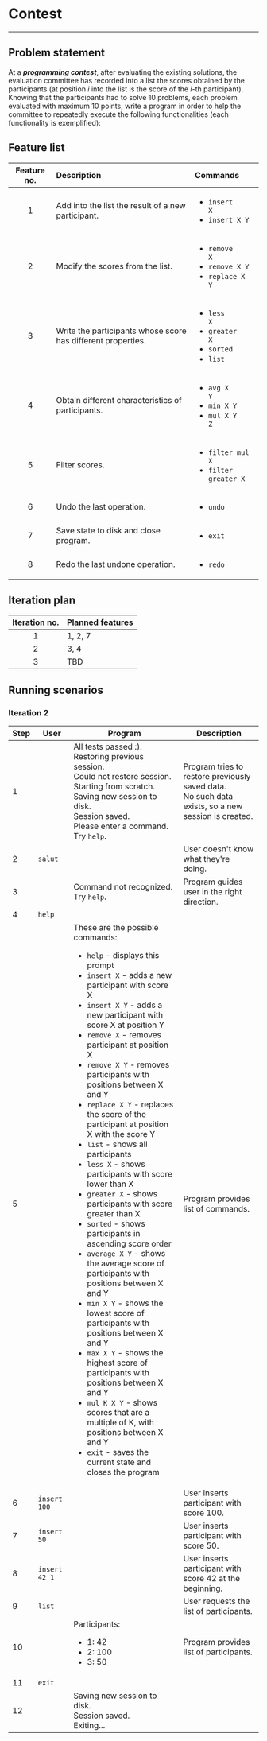 # Contest
<hr>

## Problem statement
At a ***programming contest***, after evaluating the existing solutions, the evaluation committee has
recorded into a list the scores obtained by the participants (at position *i* into the list is the score of the
*i*-th participant). Knowing that the participants had to solve 10 problems, each problem evaluated
with maximum 10 points, write a program in order to help the committee to repeatedly execute the
following functionalities (each functionality is exemplified):

## Feature list

Feature no.   | Description                                                  | Commands
:------------:|:-------------------------------------------------------------|:----------------------------------------------------------------------
1             | Add into the list the result of a new participant.           | <ul><li><code>insert X</code></li><li><code>insert X Y</code></li></ul>
2             | Modify the scores from the list.                             | <ul><li><code>remove X</code></li><li><code>remove X Y</code></li><li><code>replace X Y</code></li></ul>
3             | Write the participants whose score has different properties. | <ul><li><code>less X</code></li><li><code>greater X</code></li><li><code>sorted</code></li><li><code>list</code></li></ul>
4             | Obtain different characteristics of participants.            | <ul><li><code>avg X Y</code></li><li><code>min X Y</code></li><li><code>mul X Y Z</code></li></ul>
5             | Filter scores.                                               | <ul><li><code>filter mul X</code></li><li><code>filter greater X</code></li></ul>
6             | Undo the last operation.                                     | <ul><li><code>undo</code></li></ul>
7             | Save state to disk and close program.                        | <ul><li><code>exit</code></li></ul>
8             | Redo the last undone operation.                              | <ul><li><code>redo</code></li></ul>

## Iteration plan

Iteration no. | Planned features
:------------:|:----------------
1             | 1, 2, 7
2             | 3, 4
3             | TBD

## Running scenarios

### Iteration 2

<table>
    <thead>
        <tr>
            <th>Step</th>
            <th>User</th>
            <th>Program</th>
            <th>Description</th>
        </tr>
    </thead>
    <tbody>
        <tr>
            <td>1</td>
            <td></td>
            <td>All tests passed :).<br>
                Restoring previous session.<br>
                Could not restore session. Starting from scratch.<br>
                Saving new session to disk.<br>
                Session saved.<br>
                Please enter a command. Try <code>help</code>.<br>
            </td>
            <td>Program tries to restore previously saved data.<br>
                No such data exists, so a new session is created.
            </td>
        </tr>
        <tr>
            <td>2</td>
            <td><code>salut</code></td>
            <td></td>
            <td>User doesn't know what they're doing.</td>
        </tr>
        <tr>
            <td>3</td>
            <td></td>
            <td>Command not recognized. Try <code>help</code>.</td>
            <td>Program guides user in the right direction.</td>
        </tr>
        <tr>
            <td>4</td>
            <td><code>help</code></td>
            <td></td>
            <td></td>
        </tr>
        <tr>
            <td>5</td>
            <td></td>
            <td>These are the possible commands:<br>
                <ul>
                    <li><code>help</code> - displays this prompt</li>
                    <li><code>insert X</code> - adds a new participant with score X</li>
                    <li><code>insert X Y</code> - adds a new participant with score X at position Y</li>
                    <li><code>remove X</code> - removes participant at position X</li>
                    <li><code>remove X Y</code> - removes participants with positions between X and Y</li>
                    <li><code>replace X Y</code> - replaces the score of the participant at position X with the score Y</li>
                    <li><code>list</code> - shows all participants</li>
                    <li><code>less X</code> - shows participants with score lower than X</li>
                    <li><code>greater X</code> - shows participants with score greater than X</li>
                    <li><code>sorted</code> - shows participants in ascending score order</li>
                    <li><code>average X Y</code> - shows the average score of participants with positions between X and Y</li>
                    <li><code>min X Y</code> - shows the lowest score of participants with positions between X and Y</li>
                    <li><code>max X Y</code> - shows the highest score of participants with positions between X and Y</li>
                    <li><code>mul K X Y</code> - shows scores that are a multiple of K, with positions between X and Y</li>
                    <li><code>exit</code> - saves the current state and closes the program</li>
                </ul>
            </td>
            <td>Program provides list of commands.</td>
        </tr>
        <tr>
            <td>6</td>
            <td><code>insert 100</code></td>
            <td></td>
            <td>User inserts participant with score 100.</td>
        </tr>
        <tr>
            <td>7</td>
            <td><code>insert 50</code></td>
            <td></td>
            <td>User inserts participant with score 50.</td>
        </tr>
        <tr>
            <td>8</td>
            <td><code>insert 42 1</code></td>
            <td></td>
            <td>User inserts participant with score 42 at the beginning.</td>
        </tr>
        <tr>
            <td>9</td>
            <td><code>list</code></td>
            <td></td>
            <td>User requests the list of participants.</td>
        </tr>
        <tr>
            <td>10</td>
            <td></td>
            <td>Participants:<br>
                <ul>
                    <li>1: 42</li>
                    <li>2: 100</li>
                    <li>3: 50</li>
                </ul>
            </td>
            <td>Program provides list of participants.</td>
        </tr>
        <tr>
            <td>11</td>
            <td><code>exit</code></td>
            <td></td>
            <td></td>
        </tr>
        <tr>
            <td>12</td>
            <td></td>
            <td>Saving new session to disk.<br>
                Session saved.<br>
                Exiting...
            </td>
            <td></td>
        </tr>
    </tbody>
</table>
